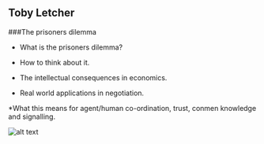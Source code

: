 ## Toby Letcher

###The prisoners dilemma 


* What is the prisoners dilemma?

* How to think about it.

* The intellectual consequences in economics.

* Real world applications in negotiation. 

*What this means for agent/human co-ordination, trust, conmen knowledge and signalling.


![alt text](http://www.overthinkingit.com/wp-content/uploads/2012/07/prisoners-dilemma.jpg)
